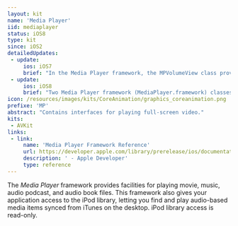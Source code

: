 ```yaml
---
layout: kit
name: 'Media Player'
iid: mediaplayer
status: iOS8
type: kit
since: iOS2
detailedUpdates:
 - update:
     ios: iOS7
     brief: "In the Media Player framework, the MPVolumeView class provides support for determining whether wireless routes such as AirPlay and Bluetooth are available for the user to select. You can also determine whether one of these wireless routes is currently active. For information about the new interfaces, see the framework header files."
 - update:
     ios: iOS8
     brief: "Two Media Player framework (MediaPlayer.framework) classes are extended with new metadata information."
icon: /resources/images/kits/CoreAnimation/graphics_coreanimation.png
prefixe: 'MP'
abstract: "Contains interfaces for playing full-screen video."
kits:
 - AVKit
links:
 - link:
     name: 'Media Player Framework Reference'
     url: https://developer.apple.com/library/prerelease/ios/documentation/MediaPlayer/Reference/MediaPlayer_Framework/index.html
     description: ' - Apple Developer'
     type: reference
---
```


The *Media Player* framework provides facilities for playing movie, music, audio podcast, and audio book files. This framework also gives your application access to the iPod library, letting you find and play audio-based media items synced from iTunes on the desktop. iPod library access is read-only.
